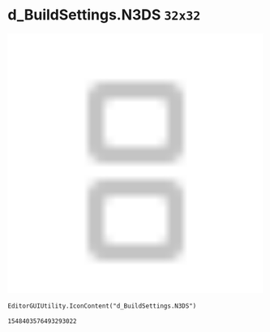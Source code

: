# d_BuildSettings.N3DS `32x32`
<img src="/img/d_BuildSettings.N3DS.png" width=512 height=512>

``` CSharp
EditorGUIUtility.IconContent("d_BuildSettings.N3DS")
```
```
1548403576493293022
```
